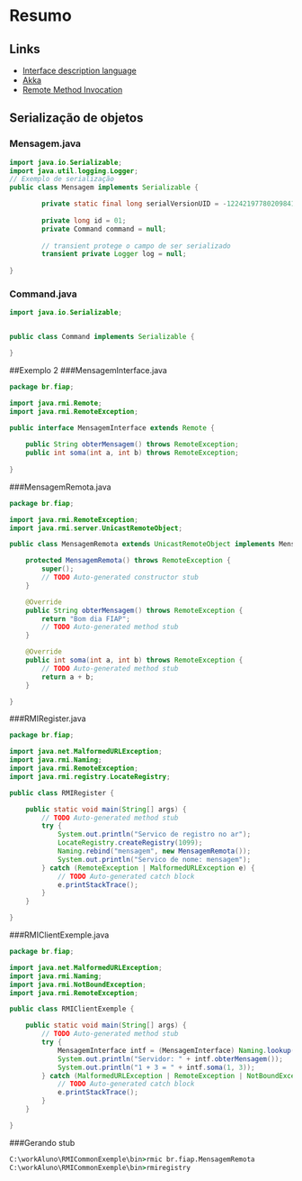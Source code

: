 # Resumo

## Links
* [Interface description language]
* [Akka]
* [Remote Method Invocation]

## Serialização de objetos
### Mensagem.java
```java
import java.io.Serializable;
import java.util.logging.Logger;
// Exemplo de serialização 
public class Mensagem implements Serializable {

		private static final long serialVersionUID = -1224219778020984186L;
		
		private long id = 01;
		private Command command = null;
		
		// transient protege o campo de ser serializado
		transient private Logger log = null;
		
}
```

### Command.java
```java
import java.io.Serializable;


public class Command implements Serializable {

}

```

##Exemplo 2
###MensagemInterface.java
```java
package br.fiap;

import java.rmi.Remote;
import java.rmi.RemoteException;

public interface MensagemInterface extends Remote {
	
	public String obterMensagem() throws RemoteException;
	public int soma(int a, int b) throws RemoteException;
	
}
```

###MensagemRemota.java
```java
package br.fiap;

import java.rmi.RemoteException;
import java.rmi.server.UnicastRemoteObject;

public class MensagemRemota extends UnicastRemoteObject implements MensagemInterface{

	protected MensagemRemota() throws RemoteException {
		super();
		// TODO Auto-generated constructor stub
	}

	@Override
	public String obterMensagem() throws RemoteException {
		return "Bom dia FIAP";
		// TODO Auto-generated method stub
	}

	@Override
	public int soma(int a, int b) throws RemoteException {
		// TODO Auto-generated method stub
		return a + b;
	}

}
```

###RMIRegister.java
```java
package br.fiap;

import java.net.MalformedURLException;
import java.rmi.Naming;
import java.rmi.RemoteException;
import java.rmi.registry.LocateRegistry;

public class RMIRegister {

	public static void main(String[] args) {
		// TODO Auto-generated method stub
		try {
			System.out.println("Servico de registro no ar");
			LocateRegistry.createRegistry(1099);
			Naming.rebind("mensagem", new MensagemRemota());
			System.out.println("Servico de nome: mensagem");
		} catch (RemoteException | MalformedURLException e) {
			// TODO Auto-generated catch block
			e.printStackTrace();
		}
	}

}
```

###RMIClientExemple.java
```java
package br.fiap;

import java.net.MalformedURLException;
import java.rmi.Naming;
import java.rmi.NotBoundException;
import java.rmi.RemoteException;

public class RMIClientExemple {

	public static void main(String[] args) {
		// TODO Auto-generated method stub
		try {
			MensagemInterface intf = (MensagemInterface) Naming.lookup("//127.0.0.1:1099/mensagem");
			System.out.println("Servidor: " + intf.obterMensagem());
			System.out.println("1 + 3 = " + intf.soma(1, 3));
		} catch (MalformedURLException | RemoteException | NotBoundException e) {
			// TODO Auto-generated catch block
			e.printStackTrace();
		}
	}

}

```

###Gerando stub

```cmd
C:\workAluno\RMICommonExemple\bin>rmic br.fiap.MensagemRemota
C:\workAluno\RMICommonExemple\bin>rmiregistry
```


[Interface description language]:http://en.wikipedia.org/wiki/Interface_description_language
[Akka]:http://en.wikipedia.org/wiki/Akka_%28toolkit%29
[Remote Method Invocation]:http://pt.wikipedia.org/wiki/RMI
